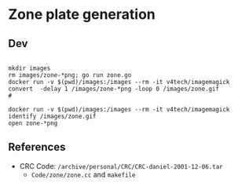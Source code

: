 # Zone plate generation

## Dev
```

mkdir images
rm images/zone-*png; go run zone.go
docker run -v $(pwd)/images:/images --rm -it v4tech/imagemagick convert  -delay 1 /images/zone-*png -loop 0 /images/zone.gif
#

docker run -v $(pwd)/images:/images --rm -it v4tech/imagemagick identify /images/zone.gif
open zone-*png

```


## References
- CRC Code: `/archive/personal/CRC/CRC-daniel-2001-12-06.tar`
  - `Code/zone/zone.cc` and `makefile`